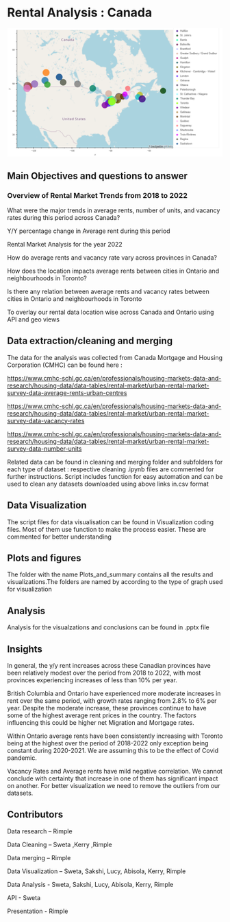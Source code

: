 # Rental Analysis : Canada

![Reference Image](/Plots_and_summary/Sweta_line_bar_API/Canada.png)

##  **Main Objectives and questions to answer**
### **Overview of Rental Market Trends from 2018 to 2022**

What were the major trends in average rents, number of units, and vacancy rates during this period across Canada?

Y/Y percentage change in Average rent during this period

Rental Market Analysis for the year 2022

How do average rents and vacancy rate vary across provinces in Canada?

How does the location impacts average rents between  cities in Ontario and neighbourhoods in Toronto?

Is there any  relation between average rents and vacancy rates between cities in Ontario and neighbourhoods in Toronto

To overlay our rental data location wise across Canada and Ontario using API and geo views

## **Data extraction/cleaning and merging**

The data for the analysis was collected from Canada Mortgage and Housing Corporation (CMHC) can be found here :

<https://www.cmhc-schl.gc.ca/en/professionals/housing-markets-data-and-research/housing-data/data-tables/rental-market/urban-rental-market-survey-data-average-rents-urban-centres>

<https://www.cmhc-schl.gc.ca/en/professionals/housing-markets-data-and-research/housing-data/data-tables/rental-market/urban-rental-market-survey-data-vacancy-rates>

<https://www.cmhc-schl.gc.ca/en/professionals/housing-markets-data-and-research/housing-data/data-tables/rental-market/urban-rental-market-survey-data-number-units>

Related data can be found in cleaning and merging folder and subfolders for each type of dataset : respective cleaning .ipynb files are commented for further instructions. Script includes function for easy automation and can be used to clean any datasets downloaded using above links in.csv format

## **Data Visualization**

The script files for data visualisation can be found in Visualization coding files. Most of them use function to make the process easier. These are commented for better understanding

## **Plots and figures**

The folder with the name Plots_and_summary contains all the results and visualizations.The folders are named by according to the type of graph used for visualization

## **Analysis**

Analysis for the visualzations and conclusions can be found in .pptx file

## **Insights**

In general, the y/y rent increases across these Canadian provinces have been relatively modest over the period from 2018 to 2022, with most provinces experiencing increases of less than 10% per year.

British Columbia and Ontario have experienced more moderate increases in rent over the same period, with growth rates ranging from 2.8% to 6% per year. Despite the moderate increase, these provinces continue to have some of the highest average rent prices in the country. The factors influencing this could be higher net Migration and Mortgage rates.

Within Ontario average rents have been consistently increasing with Toronto being at the highest over the period of 2018-2022 only exception being constant during 2020-2021. We are assuming this to be the effect of Covid pandemic.

Vacancy Rates and Average rents have mild negative correlation. We cannot conclude with certainty that increase in one of them has significant impact on another. For better visualization we need to remove the outliers from our datasets.


## **Contributors**
Data research – Rimple

Data Cleaning – Sweta ,Kerry ,Rimple

Data merging – Rimple

Data Visualization – Sweta, Sakshi, Lucy, Abisola, Kerry, Rimple

Data Analysis - Sweta, Sakshi, Lucy, Abisola, Kerry, Rimple

API - Sweta

Presentation - Rimple
